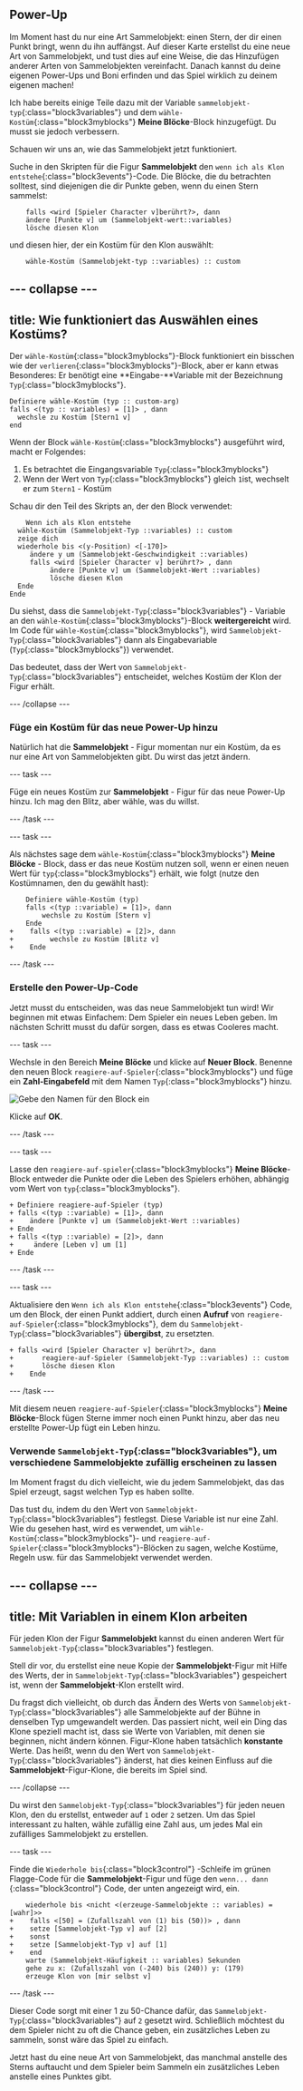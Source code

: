 ## Power-Up

Im Moment hast du nur eine Art Sammelobjekt: einen Stern, der dir einen Punkt bringt, wenn du ihn auffängst. Auf dieser Karte erstellst du eine neue Art von Sammelobjekt, und tust dies auf eine Weise, die das Hinzufügen anderer Arten von Sammelobjekten vereinfacht. Danach kannst du deine eigenen Power-Ups und Boni erfinden und das Spiel wirklich zu deinem eigenen machen!

Ich habe bereits einige Teile dazu mit der Variable `sammelobjekt-typ`{:class="block3variables"} und dem `wähle-Kostüm`{:class="block3myblocks"} **Meine Blöcke**-Block hinzugefügt. Du musst sie jedoch verbessern.

Schauen wir uns an, wie das Sammelobjekt jetzt funktioniert.

Suche in den Skripten für die Figur **Sammelobjekt** den `wenn ich als Klon entstehe`{:class="block3events"}-Code. Die Blöcke, die du betrachten solltest, sind diejenigen die dir Punkte geben, wenn du einen Stern sammelst:

```blocks3
    falls <wird [Spieler Character v]berührt?>, dann
    ändere [Punkte v] um (Sammelobjekt-wert::variables)
    lösche diesen Klon
```

und diesen hier, der ein Kostüm für den Klon auswählt:

```blocks3
    wähle-Kostüm (Sammelobjekt-typ ::variables) :: custom
```

--- collapse ---
---
title: Wie funktioniert das Auswählen eines Kostüms?
---

Der `wähle-Kostüm`{:class="block3myblocks"}-Block funktioniert ein bisschen wie der `verlieren`{:class="block3myblocks"}-Block, aber er kann etwas Besonderes: Er benötigt eine **Eingabe-**Variable mit der Bezeichnung `Typ`{:class="block3myblocks"}.

```blocks3
Definiere wähle-Kostüm (typ :: custom-arg)
falls <(typ :: variables) = [1]> , dann 
  wechsle zu Kostüm [Stern1 v]
end
```

Wenn der Block `wähle-Kostüm`{:class="block3myblocks"} ausgeführt wird, macht er Folgendes:

1. Es betrachtet die Eingangsvariable `Typ`{:class="block3myblocks"}
2. Wenn der Wert von `Typ`{:class="block3myblocks"} gleich `1`ist, wechselt er zum `Stern1` - Kostüm

Schau dir den Teil des Skripts an, der den Block verwendet:

```blocks3
    Wenn ich als Klon entstehe
  wähle-Kostüm (Sammelobjekt-Typ ::variables) :: custom
  zeige dich
  wiederhole bis <(y-Position) <[-170]> 
     ändere y um (Sammelobjekt-Geschwindigkeit ::variables)
     falls <wird [Spieler Character v] berührt?> , dann 
          ändere [Punkte v] um (Sammelobjekt-Wert ::variables)
          lösche diesen Klon
  Ende
Ende
```

Du siehst, dass die `Sammelobjekt-Typ`{:class="block3variables"} - Variable an den `wähle-Kostüm`{:class="block3myblocks"}-Block **weitergereicht** wird. Im Code für `wähle-Kostüm`{:class="block3myblocks"}, wird `Sammelobjekt-Typ`{:class="block3variables"} dann als Eingabevariable (`Typ`{:class="block3myblocks"}) verwendet.

Das bedeutet, dass der Wert von `Sammelobjekt-Typ`{:class="block3variables"} entscheidet, welches Kostüm der Klon der Figur erhält.

--- /collapse ---

### Füge ein Kostüm für das neue Power-Up hinzu

Natürlich hat die **Sammelobjekt** - Figur momentan nur ein Kostüm, da es nur eine Art von Sammelobjekten gibt. Du wirst das jetzt ändern.

--- task ---

Füge ein neues Kostüm zur **Sammelobjekt** - Figur für das neue Power-Up hinzu. Ich mag den Blitz, aber wähle, was du willst.

--- /task ---

--- task ---

Als nächstes sage dem `wähle-Kostüm`{:class="block3myblocks"} **Meine Blöcke** - Block, dass er das neue Kostüm nutzen soll, wenn er einen neuen Wert für `typ`{:class="block3myblocks"} erhält, wie folgt \(nutze den Kostümnamen, den du gewählt hast\):

```blocks3
    Definiere wähle-Kostüm (typ)
    falls <(typ ::variable) = [1]>, dann
        wechsle zu Kostüm [Stern v] 
    Ende
+    falls <(typ ::variable) = [2]>, dann
+         wechsle zu Kostüm [Blitz v]
+    Ende
```

--- /task ---

### Erstelle den Power-Up-Code

Jetzt musst du entscheiden, was das neue Sammelobjekt tun wird! Wir beginnen mit etwas Einfachem: Dem Spieler ein neues Leben geben. Im nächsten Schritt musst du dafür sorgen, dass es etwas Cooleres macht.

--- task ---

Wechsle in den Bereich **Meine Blöcke** und klicke auf **Neuer Block**. Benenne den neuen Block `reagiere-auf-Spieler`{:class="block3myblocks"} und füge ein **Zahl-Eingabefeld** mit dem Namen `Typ`{:class="block3myblocks"} hinzu.

![Gebe den Namen für den Block ein](images/powerupMakeName.png)

Klicke auf **OK**.

--- /task ---

--- task ---

Lasse den `reagiere-auf-spieler`{:class="block3myblocks"} **Meine Blöcke**-Block entweder die Punkte oder die Leben des Spielers erhöhen, abhängig vom Wert von `typ`{:class="block3myblocks"}.

```blocks3
+ Definiere reagiere-auf-Spieler (typ)
+ falls <(typ ::variable) = [1]>, dann
+    ändere [Punkte v] um (Sammelobjekt-Wert ::variables)
+ Ende
+ falls <(typ ::variable) = [2]>, dann
+     ändere [Leben v] um [1]
+ Ende
```

--- /task ---

--- task ---

Aktualisiere den `Wenn ich als Klon entstehe`{:class="block3events"} Code, um den Block, der einen Punkt addiert, durch einen **Aufruf** von `reagiere-auf-Spieler`{:class="block3myblocks"}, dem du `Sammelobjekt-Typ`{:class="block3variables"} **übergibst**, zu ersetzten.

```blocks3
+ falls <wird [Spieler Character v] berührt?>, dann
+       reagiere-auf-Spieler (Sammelobjekt-Typ ::variables) :: custom
+       lösche diesen Klon
+    Ende
```

--- /task ---

Mit diesem neuen `reagiere-auf-Spieler`{:class="block3myblocks"} **Meine Blöcke**-Block fügen Sterne immer noch einen Punkt hinzu, aber das neu erstellte Power-Up fügt ein Leben hinzu.

### Verwende `Sammelobjekt-Typ`{:class="block3variables"}, um verschiedene Sammelobjekte zufällig erscheinen zu lassen

Im Moment fragst du dich vielleicht, wie du jedem Sammelobjekt, das das Spiel erzeugt, sagst welchen Typ es haben sollte.

Das tust du, indem du den Wert von `Sammelobjekt-Typ`{:class="block3variables"} festlegst. Diese Variable ist nur eine Zahl. Wie du gesehen hast, wird es verwendet, um `wähle-Kostüm`{:class="block3myblocks"}- und `reagiere-auf-Spieler`{:class="block3myblocks"}-Blöcken zu sagen, welche Kostüme, Regeln usw. für das Sammelobjekt verwendet werden.

--- collapse ---
---
title: Mit Variablen in einem Klon arbeiten
---

Für jeden Klon der Figur **Sammelobjekt** kannst du einen anderen Wert für `Sammelobjekt-Typ`{:class="block3variables"} festlegen.

Stell dir vor, du erstellst eine neue Kopie der **Sammelobjekt**-Figur mit Hilfe des Werts, der in `Sammelobjekt-Typ`{:class="block3variables"} gespeichert ist, wenn der **Sammelobjekt**-Klon erstellt wird.

Du fragst dich vielleicht, ob durch das Ändern des Werts von `Sammelobjekt-Typ`{:class="block3variables"} alle Sammelobjekte auf der Bühne in denselben Typ umgewandelt werden. Das passiert nicht, weil ein Ding das Klone speziell macht ist, dass sie Werte von Variablen, mit denen sie beginnen, nicht ändern können. Figur-Klone haben tatsächlich **konstante** Werte. Das heißt, wenn du den Wert von `Sammelobjekt-Typ`{:class="block3variables"} änderst, hat dies keinen Einfluss auf die **Sammelobjekt**-Figur-Klone, die bereits im Spiel sind.

--- /collapse ---

Du wirst den `Sammelobjekt-Typ`{:class="block3variables"} für jeden neuen Klon, den du erstellst, entweder auf `1` oder `2` setzen. Um das Spiel interessant zu halten, wähle zufällig eine Zahl aus, um jedes Mal ein zufälliges Sammelobjekt zu erstellen.

--- task ---

Finde die `Wiederhole bis`{:class="block3control"} -Schleife im grünen Flagge-Code für die **Sammelobjekt**-Figur und füge den `wenn... dann `{:class="block3control"} Code, der unten angezeigt wird, ein.

```blocks3
    wiederhole bis <nicht <(erzeuge-Sammelobjekte :: variables) = [wahr]>> 
+    falls <[50] = (Zufallszahl von (1) bis (50))> , dann 
+    setze [Sammelobjekt-Typ v] auf [2]
+    sonst 
+    setze [Sammelobjekt-Typ v] auf [1]
+    end
    warte (Sammelobjekt-Häufigkeit :: variables) Sekunden
    gehe zu x: (Zufallszahl von (-240) bis (240)) y: (179)
    erzeuge Klon von [mir selbst v]
```

--- /task ---

Dieser Code sorgt mit einer 1 zu 50-Chance dafür, das `Sammelobjekt-Typ`{:class="block3variables"} auf `2` gesetzt wird. Schließlich möchtest du dem Spieler nicht zu oft die Chance geben, ein zusätzliches Leben zu sammeln, sonst wäre das Spiel zu einfach.

Jetzt hast du eine neue Art von Sammelobjekt, das manchmal anstelle des Sterns auftaucht und dem Spieler beim Sammeln ein zusätzliches Leben anstelle eines Punktes gibt.